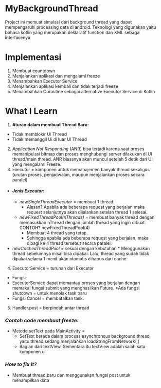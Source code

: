 # MyBackgroundThread
Project ini memuat simulasi dari background thread yang dapat mempengaruhi processing data di android. Teknologi yang digunakan yaitu bahasa kotlin yang merupakan deklaratif function dan XML sebagai interfacenya.
# Implementasi
1. Membuat countdown
2. Menjalankan aplikasi dan mengalami freeze
3. Menambahkan Executor Service
4. Menjalankan aplikasi kembali dan tidak terjadi freeze
5. Menambahkan Coroutine sebagai alternative Executor Service di Kotlin
# What I Learn
1. **Aturan dalam membuat Thread Baru:**
* Tidak memblokir UI Thread
* Tidak memanggil Ui di luar UI Thread
2. *Application Not Responding* (ANR) bisa terjadi karena saat proses memanipulasi bitmap dan proses menghubungi server dilakukan di Ui thread/main thread. ANR biasanya akan muncul setelah 5 detik dari UI yang mengalami Freeze.
3. Executor = komponen untuk memanajemen banyak thread sekaligus (urutan proses, penjadwalan, maupun menjalankan proses secara paralel)
  * #### *Jenis Executor*:
    * *newSingleThreadExecutor* = membuat 1 thread.
        * Alasan? Apabila ada beberapa request yang berjalan maka request selanjutnya akan dijalankan setelah thread 1 selesai.
    * *newFixedThreadPool(nThreads)* = membuat banyak thread dengan memasukkan nThread dengan jumlah thread yang ingin dibuat. CONTOH? newFixedThreadPool(4)
        * Membuat 4 thread yang tetap.
        * Sehingga apabila ada beberapa request yang berjalan, maka dibagi ke 4 thread tersebut secara paralel.
* *newCachedThreadPool* = sesuai dengan kebutuhan
        * Menggunakan thread sebelumnya misal bisa dipakai. Lalu, thread yang sudah tidak dipakai selama 1 menit akan otomatis dihapus dari cache.

4. ExecutorService = turunan dari Executor
  * Fungsi:
  * ExecutorService dapat memantau proses yang berjalan dengan memakai fungsi submit yang menghasilkan Future. 
*Ada fungsi shutdown = untuk menolak task baru
* Fungsi Cancel = membatalkan task.
5. Handler.post = berpindah antar thread

### *Contoh code membuat freeze:*
* Metode setText pada MainActivity =
  * SetText berada dalam process asynchronous background thread, yaitu thread sedang menjalankan loadStringFromNetwork( ) 
  * Bagian dari textView. Sementara itu textView adalah salah satu komponen ui
### *How to fix it?*
* Membuat thread baru dan menggunakan fungsi post untuk menampilkan data



